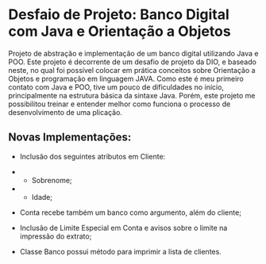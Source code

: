 # Desfaio de Projeto: Banco Digital com Java e Orientação a Objetos

Projeto de abstração e implementação de um banco digital utilizando Java e POO. Este 
projeto é decorrente de um desafio de projeto da DIO, e baseado neste, no qual foi possível colocar em
prática conceitos sobre Orientação a Objetos e programação em linguagem JAVA. Como este 
é meu primeiro contato com Java e POO, tive um pouco de dificuldades no início, principalmente
na estrutura básica da sintaxe Java. Porém, este projeto me possibilitou treinar e entender melhor 
como funciona o processo de desenvolvimento de uma plicação.




## Novas Implementações:

- Inclusão dos seguintes atributos em Cliente:
- - Sobrenome;
- - Idade;

- Conta recebe também um banco como argumento, além do cliente;
- Inclusão de Limite Especial em Conta e avisos sobre o limite na impressão do extrato;
- Classe Banco possui método para imprimir a lista de clientes.